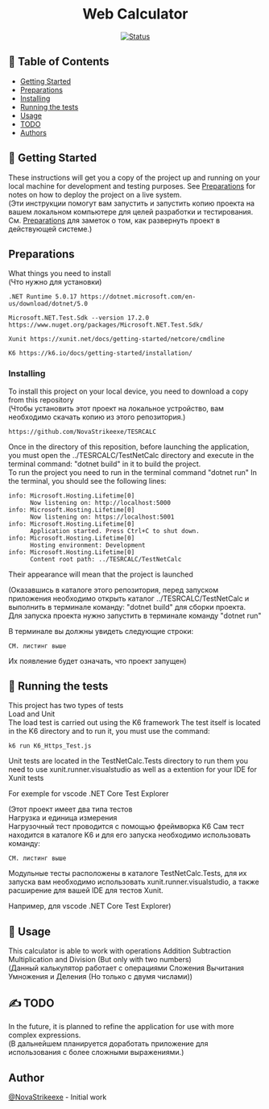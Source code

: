 <h1 align="center">Web Calculator</h1>

<div align="center">

[![Status](https://img.shields.io/badge/status-active-success.svg)]()

</div>


## 📝 Table of Contents

- [Getting Started](#getting_started)
- [Preparations](#preparations)
- [Installing](#installing)
- [Running the tests](#tests)
- [Usage](#usage)
- [TODO](../TODO.md)
- [Authors](#authors)

## 🏁 Getting Started <a name = "getting_started"></a>

These instructions will get you a copy of the project up and running on your local machine for development and testing purposes. See [Preparations](#preparations) for notes on how to deploy the project on a live system.
<br>
(Эти инструкции помогут вам запустить и запустить копию проекта на вашем локальном компьютере для целей разработки и тестирования. См. [Preparations](#preparations) для заметок о том, как развернуть проект в действующей системе.)

## Preparations <a name = "preparations"></a>
What things you need to install
<BR>
(Что нужно для установки)

```
.NET Runtime 5.0.17 https://dotnet.microsoft.com/en-us/download/dotnet/5.0

Microsoft.NET.Test.Sdk --version 17.2.0 https://www.nuget.org/packages/Microsoft.NET.Test.Sdk/

Xunit https://xunit.net/docs/getting-started/netcore/cmdline

K6 https://k6.io/docs/getting-started/installation/
```

### Installing <a name = "installing"></a>
To install this project on your local device, you need to download a copy from this repository
<BR>
(Чтобы установить этот проект на локальное устройство, вам необходимо скачать копию из этого репозитория.)
```
https://github.com/NovaStrikeexe/TESRCALC
```
Once in the directory of this reposition, before launching the application, you must open the ../TESRCALC/TestNetCalc directory and execute in the terminal command: "dotnet build" in it to build the project. <br>To run the project you need to run in the terminal command "dotnet run"
In the terminal, you should see the following lines:
```
info: Microsoft.Hosting.Lifetime[0]
      Now listening on: http://localhost:5000
info: Microsoft.Hosting.Lifetime[0]
      Now listening on: https://localhost:5001
info: Microsoft.Hosting.Lifetime[0]
      Application started. Press Ctrl+C to shut down.
info: Microsoft.Hosting.Lifetime[0]
      Hosting environment: Development
info: Microsoft.Hosting.Lifetime[0]
      Content root path: ../TESRCALC/TestNetCalc
```
Their appearance will mean that the project is launched
<br>

(Оказавшись в каталоге этого репозитория, перед запуском приложения необходимо открыть каталог ../TESRCALC/TestNetCalc и выполнить в терминале команду: "dotnet build" для сборки проекта. <br>Для запуска проекта нужно запустить в терминале команду "dotnet run"

В терминале вы должны увидеть следующие строки:
```
СМ. листинг выше
```
Их появление будет означать, что проект запущен)


## 🔧 Running the tests <a name = "tests"></a>

This project has two types of tests
<br>
Load and Unit
<br>
The load test is carried out using the K6 framework The test itself is located in the K6 directory and to run it, you must use the command:

```
k6 run K6_Https_Test.js
```
Unit tests are located in the TestNetCalc.Tests directory to run them you need to use xunit.runner.visualstudio as well as a extention for your IDE for Xunit tests

For exemple for vscode .NET Core Test Explorer

(Этот проект имеет два типа тестов
<br>
Нагрузка и единица измерения
<br>
Нагрузочный тест проводится с помощью фреймворка K6 Сам тест находится в каталоге K6 и для его запуска необходимо использовать команду:

```
СМ. листинг выше
```
Модульные тесты расположены в каталоге TestNetCalc.Tests, для их запуска вам необходимо использовать xunit.runner.visualstudio, а также расширение для вашей IDE для тестов Xunit.

Например, для vscode .NET Core Test Explorer)

## 🎈 Usage <a name="usage"></a>

This calculator is able to work with operations Addition Subtraction Multiplication and Division (But only with two numbers)
<br>
(Данный калькулятор работает с операциями Сложения Вычитания Умножения и Деления (Но только с двумя числами))

## ✍️ TODO <a name = "TODO"></a>
In the future, it is planned to refine the application for use with more complex expressions.
<br>
(В дальнейшем планируется доработать приложение для использования с более сложными выражениями.)
## Author <a name = "author"></a>
[@NovaStrikeexe](https://github.com/NovaStrikeexe) - Initial work

